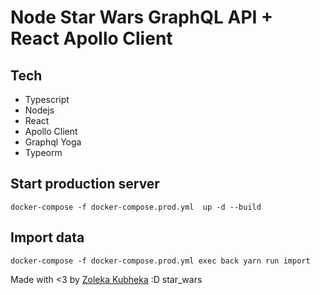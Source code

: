 # Node Star Wars GraphQL API + React Apollo Client
 
## Tech

 -  Typescript
 -  Nodejs
 -  React
 -  Apollo Client
 -  Graphql Yoga
 -  Typeorm

## Start production server
`docker-compose -f docker-compose.prod.yml  up -d --build`

## Import data
`docker-compose -f docker-compose.prod.yml exec back yarn run import`

 Made with <3 by [Zoleka Kubheka](https://github.com/zowiezo) :D star_wars
